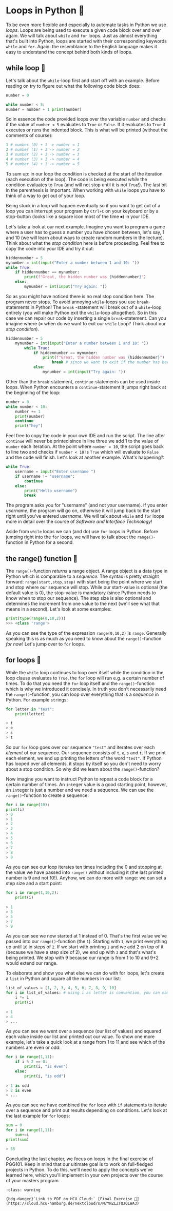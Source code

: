 # Loops in Python 🔄

To be even more flexible and especially to automate tasks in Python we use *loops*. Loops are being used to execute a given code block over and over again. We will talk about `while` and `for` loops. Just as almost everything that's built into Python, loops are started with their corresponding keywords `while` and `for`. Again: the resemblance to the English language makes it easy to understand the concept behind both kinds of loops. 

## while loop 🔁

Let's talk about the `while`-loop first and start off with an example. Before reading on try to figure out what the following code block does:

```python
number = 0

while number < 5:
number = number + 1	print(number)
```

So in essence the code provided loops over the variable `number` and checks if the value of `number < 5` evaluates to `True` or `False`. If it evaluates to `True` it executes or runs the indented block. This is what will be printed (without the comments of course):

```python
1 # number (0) + 1 -> number = 1
2 # number (1) + 1 -> number = 2
3 # number (2) + 1 -> number = 3
4 # number (3) + 1 -> number = 4
5 # number (4) + 1 -> number = 5
```

To sum up: in our loop the condition is checked at the start of the iteration (each execution of the loop). The code is being executed *while* the condition evaluates to `True` (and will not stop until it is not `True`!). The last bit in the parenthesis is important. When working with `while` loops you have to think of a way to get out of your loop.

Being stuck in a loop will happen eventually so if you want to get out of a loop you can interrupt your program by `Ctrl+C` on your keyboard or by a stop-button (looks like a square icon most of the time ⏹) in your IDE.

Let's take a look at our next example. Imagine you want to program a game where a user has to guess a number you have chosen between, let's say, 1 and 10 (we will learn about ways to create random numbers in the lecture). Think about what the *stop condition* here is before proceeding. Feel free to copy the code into your IDE and try it out:

```python
hiddennumber = 5
mynumber = int(input("Enter a number between 1 and 10: "))
while True:    
    if hiddennumber == mynumber:
        print(f"Great, the hidden number was {hiddennumber}")
    else:
        mynumber = int(input("Try again: "))
```

So as you might have noticed there is no real stop condition here. The program never stops. To avoid annoying `while`-loops you use `break`-statements in Python! The `break` -statement will break out of a `while`-loop entirely (you will make Python exit the `while`-loop altogether). So in this case we can repair our code by inserting a single `break`-statement. Can you imagine where (= when do we want to exit our `while` Loop? Think about our *stop condition*).

```python
hiddennumber = 5
    mynumber = int(input("Enter a number between 1 and 10: "))
        while True:
            if hiddennumber == mynumber:
                print(f"Great, the hidden number was {hiddennumber}")
                    break # since we want to exit if the number has been guessed!
            else:
                mynumber = int(input("Try again: "))
```



Other than the `break`-statement, `continue`-statements can be used inside loops. When Python encounters a `continue`-statement it jumps right back at the beginning of the loop:

```python
number = 0
while number < 10:
    number += 1
    print(number)
    continue
    print("hey")
```

Feel free to copy the code in your own IDE and run the script. The line after `continue` will never be printed since in line three we add 1 to the value of `number` each iteration. At the point where `number = 10`, the script goes back to line two and checks if `number < 10` is `True` which will evaluate to `False` and the code will finish. Let's look at another example. What's happening?:

```python
while True:
    username = input("Enter username ")
    if username != "username":
        continue
    else:
        print("Hello username")
        break
```

The program asks you for "username" (and not *your* username). If you enter *username*, the program will go on, otherwise it will jump back to the start right until you've entered *username*. We will talk about `while` and `for` loops more in detail over the course of *Software and Interface Technology*!

Aside from `while` loops we can (and do) use `for` loops in Python. Before jumping right into the `for` loops, we will have to talk about the `range()`-function in Python for a second.

## the range() function 🔢

The `range()`-function *returns* a range object. A range object is a data type in Python which is comparable to a *sequence*. The syntax is pretty straight forward: `range(start,stop,step)` with start being the point where we start and stop where our sequence will stop. While our start-value is optional (the default value is 0), the stop-value is mandatory (since Python needs to know when to stop our sequence). The step size is also optional and determines the increment from one value to the next (we'll see what that means in a second). Let's look at some examples:

```python
print(type(range(0,10,2)))
>>> <class 'range'>
```

As you can see the type of the expression `range(0,10,2)` is `range`. Generally speaking this is as much as you need to know about the `range()`-function *for now*! Let's jump over to `for` loops.

## for loops 🔂

While the `while` loop continues to loop over itself while the condition in the loop clause evaluates to `True`, the `for` loop will run e.g. a certain number of times. To do that you need the `for` loop itself and the `range()`-function which is why we introduced it concisely. In truth you don't necessarily need the `range()`-function, you can loop over everything that is a *sequence* in Python. For example `str`ings:

```python
for letter in "test":
    print(letter)

> t
> e
> s
> t
```

So our `for` loop goes over our sequence ``"test"`` and iterates over each *element* of our sequence. Our sequence consists of `t`, `e`, `s` and `t`. If we print each element, we end up printing the letters of the word `"test"`. If Python has looped over all elements, it stops by itself so you don't need to worry about a stop condition. So why did we learn about the `range()`-function?

Now imagine you want to instruct Python to repeat a code block for a certain number of times. An `int`eger value is a good starting point, however, an `int`eger is just a number and we need a sequence. We can use the `range()`-function to create a sequence:

```python
for i in range(10):    
print(i)    
> 0
> 1
> 2
> 3
> 4
> 5
> 6
> 7
> 8
> 9
```

As you can see our loop iterates ten times including the 0 and stopping at the value we have passed into `range()` without including it (the last printed number is 9 and not 10!). Anyhow, we can do more with range: we can set a step size and a start point:

```python
for i in range(1,10,2):
    print(i)
    
> 1
> 3
> 5
> 7
> 9
```

As you can see we now started at 1 instead of 0. That's the first value we've passed into our `range()`-function (the `1`). Starting with `1`, we print everything up until `10` in steps of `2`. If we start with printing `1` and we add 2 on top of it (because we have a step size of 2), we end up with `3` and that's what's being printed. We stop with 9 because our range is from 1 to 10 and 9+2 would extend our range.

To elaborate and show you what else we can do with for loops, let's create a `list` in Python and square all the numbers in our list:

```python
list_of_values = [1, 2, 3, 4, 5, 6, 7, 8, 9, 10]
for i in list_of_values: # using i as letter is convention, you can name it whatever you like
    i *= i
    print(i)
    
> 1
> 4
> ...
```

As you can see we went over a sequence (our list of values) and squared each value inside our list and printed out our value. To show one more example, let's take a quick look at a range from 1 to 11 and see which of the numbers are even or odd:

```python
for i in range(1,11):
    if i % 2 == 0:
        print(i, "is even")
    else:
        print(i, "is odd")
        
> 1 is odd
> 2 is even
> ...
```

As you can see we have combined the `for` loop with `if` statements to iterate over a sequence and print out results depending on conditions. Let's look at the last example for `for` loops:

```python
sum = 0
for i in range(1,11):
    sum+=i
print(sum)

> 55
```

Concluding the last chapter, we focus on loops in the final exercise of PGG101. Keep in mind that our ultimate goal is to work on full-fledged projects in Python. To do this, we'll need to apply the concepts we've learned here, which you'll implement in your own projects over the course of your masters program.


`````{admonition} Final Python Task:
:class: warning

{bdg-danger}`Link to PDF on HCU Cloud:` [Final Exercise 🎉](https://cloud.hcu-hamburg.de/nextcloud/s/M7YNZLZTQJQLWA3)
`````